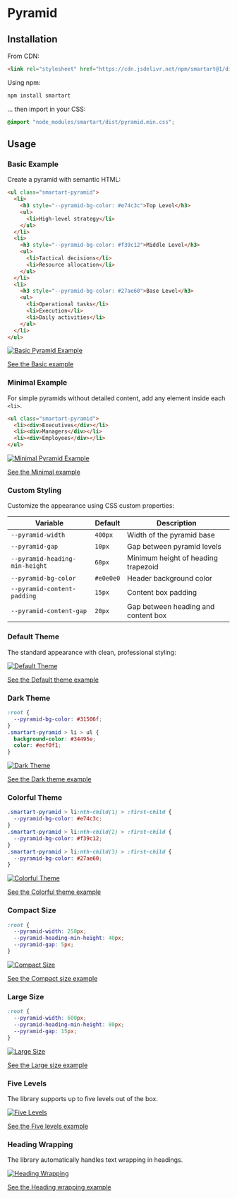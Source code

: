 # Pyramid

## Installation

From CDN:

```html
<link rel="stylesheet" href="https://cdn.jsdelivr.net/npm/smartart@1/dist/pyramid.min.css" />
```

Using npm:

```bash
npm install smartart
```

... then import in your CSS:

```css
@import "node_modules/smartart/dist/pyramid.min.css";
```

## Usage

### Basic Example

Create a pyramid with semantic HTML:

```html
<ul class="smartart-pyramid">
  <li>
    <h3 style="--pyramid-bg-color: #e74c3c">Top Level</h3>
    <ul>
      <li>High-level strategy</li>
    </ul>
  </li>
  <li>
    <h3 style="--pyramid-bg-color: #f39c12">Middle Level</h3>
    <ul>
      <li>Tactical decisions</li>
      <li>Resource allocation</li>
    </ul>
  </li>
  <li>
    <h3 style="--pyramid-bg-color: #27ae60">Base Level</h3>
    <ul>
      <li>Operational tasks</li>
      <li>Execution</li>
      <li>Daily activities</li>
    </ul>
  </li>
</ul>
```

[![Basic Pyramid Example](https://raw.githubusercontent.com/sanand0/smartart/main/docs/pyramid-basic.webp)](docs/pyramid-basic.html ":include height=300px")

[See the Basic example](docs/pyramid-basic.html ":ignore")

### Minimal Example

For simple pyramids without detailed content, add any element inside each `<li>`.

```html
<ul class="smartart-pyramid">
  <li><div>Executives</div></li>
  <li><div>Managers</div></li>
  <li><div>Employees</div></li>
</ul>
```

[![Minimal Pyramid Example](https://raw.githubusercontent.com/sanand0/smartart/main/docs/pyramid-minimal.webp)](docs/pyramid-minimal.html ":include height=200px")

[See the Minimal example](docs/pyramid-minimal.html ":ignore")

### Custom Styling

Customize the appearance using CSS custom properties:

| Variable                       | Default | Description                          |
| ------------------------------ | ------- | ------------------------------------ |
| `--pyramid-width`              | `400px` | Width of the pyramid base            |
| `--pyramid-gap`                | `10px`  | Gap between pyramid levels           |
| `--pyramid-heading-min-height` | `60px`  | Minimum height of heading trapezoid  |
| `--pyramid-bg-color`           | `#e0e0e0` | Header background color              |
| `--pyramid-content-padding`    | `15px`  | Content box padding                  |
| `--pyramid-content-gap`        | `20px`  | Gap between heading and content box  |

### Default Theme

The standard appearance with clean, professional styling:

[![Default Theme](https://raw.githubusercontent.com/sanand0/smartart/main/docs/pyramid-default.webp)](docs/pyramid-default.html ":include height=300px")

[See the Default theme example](docs/pyramid-default.html ":ignore")

### Dark Theme

```css
:root {
  --pyramid-bg-color: #31506f;
}
.smartart-pyramid > li > ul {
  background-color: #34495e;
  color: #ecf0f1;
}
```

[![Dark Theme](https://raw.githubusercontent.com/sanand0/smartart/main/docs/pyramid-dark-theme.webp)](docs/pyramid-dark-theme.html ":include height=300px")

[See the Dark theme example](docs/pyramid-dark-theme.html ":ignore")

### Colorful Theme

```css
.smartart-pyramid > li:nth-child(1) > :first-child {
  --pyramid-bg-color: #e74c3c;
}
.smartart-pyramid > li:nth-child(2) > :first-child {
  --pyramid-bg-color: #f39c12;
}
.smartart-pyramid > li:nth-child(3) > :first-child {
  --pyramid-bg-color: #27ae60;
}
```

[![Colorful Theme](https://raw.githubusercontent.com/sanand0/smartart/main/docs/pyramid-colorful.webp)](docs/pyramid-colorful.html ":include height=300px")

[See the Colorful theme example](docs/pyramid-colorful.html ":ignore")

### Compact Size

```css
:root {
  --pyramid-width: 250px;
  --pyramid-heading-min-height: 40px;
  --pyramid-gap: 5px;
}
```

[![Compact Size](https://raw.githubusercontent.com/sanand0/smartart/main/docs/pyramid-compact.webp)](docs/pyramid-compact.html ":include height=250px")

[See the Compact size example](docs/pyramid-compact.html ":ignore")

### Large Size

```css
:root {
  --pyramid-width: 600px;
  --pyramid-heading-min-height: 80px;
  --pyramid-gap: 15px;
}
```

[![Large Size](https://raw.githubusercontent.com/sanand0/smartart/main/docs/pyramid-large.webp)](docs/pyramid-large.html ":include height=400px")

[See the Large size example](docs/pyramid-large.html ":ignore")

### Five Levels

The library supports up to five levels out of the box.

[![Five Levels](https://raw.githubusercontent.com/sanand0/smartart/main/docs/pyramid-five-levels.webp)](docs/pyramid-five-levels.html ":include height=400px")

[See the Five levels example](docs/pyramid-five-levels.html ":ignore")

### Heading Wrapping

The library automatically handles text wrapping in headings.

[![Heading Wrapping](https://raw.githubusercontent.com/sanand0/smartart/main/docs/pyramid-heading-wrap.webp)](docs/pyramid-heading-wrap.html ":include height=250px")

[See the Heading wrapping example](docs/pyramid-heading-wrap.html ":ignore")
